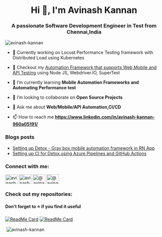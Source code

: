 <h1 align="center">Hi 👋, I'm Avinash Kannan</h1>
<h3 align="center">A passionate Software Development Engineer in Test from Chennai,India</h3>

<p align="left"> <img src="https://komarev.com/ghpvc/?username=avinash-kannan&label=Profile%20views&color=0e75b6&style=flat" alt="avinash-kannan" /> </p>

- 🔭 Currently working on Locust Performance Testing framework with Distributed Load using Kubernetes

- 🔭 Checkout my [Automation Framework that supports Web,Mobile and API Testing](https://github.com/Avinash-Kannan/webdriverio-framework) using Node JS, Webdriver.IO, SuperTest 

- 🌱 I’m currently learning **Mobile Automation Frameworks and Automating Performance test**

- 👯 I’m looking to collaborate on **Open Source Projects**

- 💬 Ask me about **Web/Mobile/API Automation,CI/CD**

- 📫 How to reach me **https://www.linkedin.com/in/avinash-kannan-960a05191/**

### Blogs posts
<!-- BLOG-POST-LIST:START -->
* [Setting up Detox - Gray box mobile automation framework in RN App](https://medium.com/@avinashkannan/detox-gray-box-end-to-end-test-automation-framework-for-react-native-apps-129eb0f19cb0)
* [Setting up CI for Detox using Azure Pipelines and GitHub Actions](https://medium.com/@avinashkannan/ci-for-detox-mobile-test-automation-framework-using-github-actions-and-azure-pipelines-273b86b732c1)
<!-- BLOG-POST-LIST:END -->

<h3 align="left">Connect with me:</h3>
<p align="left">
<a href="https://dev.to/avinashkannan" target="blank"><img align="center" src="https://raw.githubusercontent.com/rahuldkjain/github-profile-readme-generator/master/src/images/icons/Social/devto.svg" alt="avinashkannan" height="30" width="40" /></a>
<a href="https://linkedin.com/in/avinash-kannan-960a05191" target="blank"><img align="center" src="https://raw.githubusercontent.com/rahuldkjain/github-profile-readme-generator/master/src/images/icons/Social/linked-in-alt.svg" alt="avinash kannan" height="30" width="40" /></a>
<a href="https://hashnode.com/@avinashkannan" target="blank"><img align="center" src="https://raw.githubusercontent.com/rahuldkjain/github-profile-readme-generator/master/src/images/icons/Social/hashnode.svg" alt="@avinashkannan" height="30" width="40" /></a>
<a href="https://medium.com/@avinashkannan" target="blank"><img align="center" src="https://raw.githubusercontent.com/rahuldkjain/github-profile-readme-generator/master/src/images/icons/Social/medium.svg" alt="@avinashkannan" height="30" width="40" /></a>
</p>

<div align="left">
<h3 align="left">Check out my repositories:</h3>
<h4 align="left">Don’t forget to ⭐️ if you find it useful</h4>

[![ReadMe Card](https://github-readme-stats.vercel.app/api/pin/?username=avinash-kannan&repo=webdriverio-supertest-framework&theme=dark)](https://github.com/Avinash-Kannan/webdriverio-supertest-framework)
[![ReadMe Card](https://github-readme-stats.vercel.app/api/pin/?username=avinash-kannan&repo=Detox-grayboxTest-e2e&theme=dark)](https://github.com/Avinash-Kannan/Detox-grayboxTest-e2e)

</div>

<p>&nbsp;<img align="center" src="https://github-readme-stats.vercel.app/api?username=avinash-kannan&show_icons=true&locale=en" alt="avinash-kannan" /></p>

